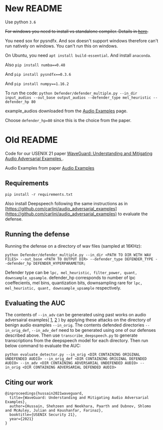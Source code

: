 # New README

Use python `3.6`

~~For windows you need to install vs standalone compiler. Details in [here](https://pypi.org/project/lws/).~~

You need sox for pysndfx. And sox doesn't support windows therefore can't run natively on windows. You can't run this on windows.

On Ubuntu, you need `apt install build-essential`. And install `anaconda`.

Also `pip install numba==0.48`

And `pip install pysndfx==0.3.6`

And `pip install numpy==1.16.2`

To run the code:
`python Defender/defender_multiple.py --in_dir input_audios --out_base output_audios --defender_type mel_heuristic --defender_hp 80`

example_audios downloaded from the [Audio Examples](https://waveguard.herokuapp.com/) page.

Choose `defender_hp=80` since this is the choice from the paper.


# Old README

Code for our USENIX 21 paper [WaveGuard: Understanding and Mitigating Audio Adversarial Examples
](https://www.usenix.org/system/files/sec21fall-hussain.pdf).

Audio Examples from paper [Audio Examples](https://waveguard.herokuapp.com/)

## Requirements

``pip install -r requirements.txt``

Also install Deepspeech following the same instructions as in [https://github.com/carlini/audio_adversarial_examples](https://github.com/carlini/audio_adversarial_examples) to evaluate the defense. 

## Running the defense

Running the defense on a directory of wav files (sampled at 16KHz): 

```
python Defender/defender_multiple.py --in_dir <PATH TO DIR WITH WAV FILES> --out_base <PATH TO OUTPUT DIR> --defender_type DEFENDER_TYPE --defender_hp DEFENDER_HYPERPARAMETER;
```

Defender type can be ``lpc, mel_heuristic, filter_power, quant, downsample_upsample``. defender_hp corresponds to number of lpc coeffecients, mel bins, quantization bits, downsampling rare for ``lpc, mel_heuristic, quant, downsample_upsample`` respectively.


## Evaluating the AUC

The contents of ``--in_adv`` can be generated using past works on audio adversairal examples( [1](https://github.com/carlini/audio_adversarial_examples), [2](https://github.com/cleverhans-lab/cleverhans/tree/ae4264f4d80abe3ad45628d88faa011ee13f0841/examples/adversarial_asr) ) by applying these attacks on the directory of benign audio examples ``--in_orig``. The contents defended directories ``--in_orig_def``, ``--in_adv_def`` need to be generated using one of our defenses described above. Then use ``transcribe_deepspeech.py`` to generate transcriptions from the deepspeech model for each directory. Then run below command to evaluate the AUC:

```python evaluate_detector.py --in_orig <DIR CONTAINING ORIGINAL UNDEFENDED AUDIO> --in_orig_def <DIR CONTAINING ORIGINAL DEFENDED AUDIO> --in_adv <DIR CONTAINING ADVERSARIAL UNDEFENDED AUDIO> --in_orig <DIR CONTAINING ADVERSARIAL DEFENDED AUDIO>```



## Citing our work

```
@inproceedings{hussain2021waveguard,
  title={WaveGuard: Understanding and Mitigating Audio Adversarial Examples},
  author={Hussain, Shehzeen and Neekhara, Paarth and Dubnov, Shlomo and McAuley, Julian and Koushanfar, Farinaz},
  booktitle={USENIX Security 21},
  year={2021}
}
```
